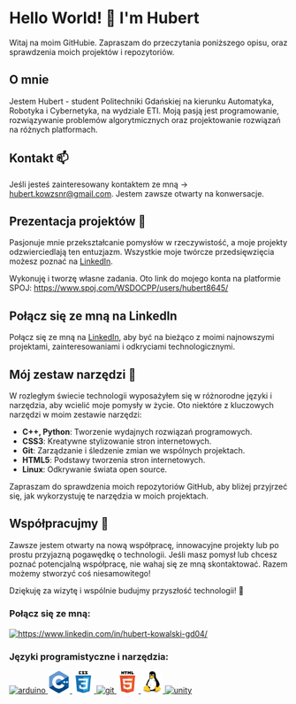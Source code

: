 # Hello World! 👋 I'm Hubert

Witaj na moim GitHubie. Zapraszam do przeczytania poniższego opisu, oraz sprawdzenia moich projektów i repozytoriów.

## O mnie
Jestem Hubert - student Politechniki Gdańskiej na kierunku Automatyka, Robotyka i Cybernetyka, na wydziale ETI. Moją pasją jest programowanie, rozwiązywanie problemów algorytmicznych oraz projektowanie rozwiązań na różnych platformach.

## Kontakt 📫
Jeśli jesteś zainteresowany kontaktem ze mną -> [hubert.kowzsnr@gmail.com](mailto:hubert.kowzsnr@gmail.com). Jestem zawsze otwarty na konwersacje.

## Prezentacja projektów 🚀
Pasjonuje mnie przekształcanie pomysłów w rzeczywistość, a moje projekty odzwierciedlają ten entuzjazm. Wszystkie moje twórcze przedsięwzięcia możesz poznać na [LinkedIn](https://www.linkedin.com/in/hubert-kowalski-gd04/).

Wykonuję i tworzę własne zadania. Oto link do mojego konta na platformie SPOJ: https://www.spoj.com/WSDOCPP/users/hubert8645/

## Połącz się ze mną na LinkedIn
Połącz się ze mną na [LinkedIn](https://www.linkedin.com/in/hubert-kowalski-gd04/), aby być na bieżąco z moimi najnowszymi projektami, zainteresowaniami i odkryciami technologicznymi.

## Mój zestaw narzędzi 🧰
W rozległym świecie technologii wyposażyłem się w różnorodne języki i narzędzia, aby wcielić moje pomysły w życie. Oto niektóre z kluczowych narzędzi w moim zestawie narzędzi:

- **C++, Python**: Tworzenie wydajnych rozwiązań programowych.
- **CSS3**: Kreatywne stylizowanie stron internetowych.
- **Git**: Zarządzanie i śledzenie zmian we wspólnych projektach.
- **HTML5**: Podstawy tworzenia stron internetowych.
- **Linux**: Odkrywanie świata open source.

Zapraszam do sprawdzenia moich repozytoriów GitHub, aby bliżej przyjrzeć się, jak wykorzystuję te narzędzia w moich projektach.

## Współpracujmy 🤝
Zawsze jestem otwarty na nową współpracę, innowacyjne projekty lub po prostu przyjazną pogawędkę o technologii. Jeśli masz pomysł lub chcesz poznać potencjalną współpracę, nie wahaj się ze mną skontaktować. Razem możemy stworzyć coś niesamowitego!

Dziękuję za wizytę i wspólnie budujmy przyszłość technologii! 🚀

<h3 align="left">Połącz się ze mną:</h3>
<p align="left">
<a href="https://linkedin.com/in/https://www.linkedin.com/in/hubert-kowalski-gd04/" target="blank"><img align="center" src="https://raw.githubusercontent.com/rahuldkjain/github-profile-readme-generator/master/src/images/icons/Social/linked-in-alt.svg" alt="https://www.linkedin.com/in/hubert-kowalski-gd04/" height="30" width="40" /></a>
</p>

<h3 align="left">Języki programistyczne i narzędzia:</h3>
<p align="left"> <a href="https://www.arduino.cc/" target="_blank" rel="noreferrer"> <img src="https://cdn.worldvectorlogo.com/logos/arduino-1.svg" alt="arduino" width="40" height="40"/> </a> <a href="https://www.w3schools.com/cpp/" target="_blank" rel="noreferrer"> <img src="https://raw.githubusercontent.com/devicons/devicon/master/icons/cplusplus/cplusplus-original.svg" alt="cplusplus" width="40" height="40"/> </a> <a href="https://www.w3schools.com/css/" target="_blank" rel="noreferrer"> <img src="https://raw.githubusercontent.com/devicons/devicon/master/icons/css3/css3-original-wordmark.svg" alt="css3" width="40" height="40"/> </a> <a href="https://git-scm.com/" target="_blank" rel="noreferrer"> <img src="https://www.vectorlogo.zone/logos/git-scm/git-scm-icon.svg" alt="git" width="40" height="40"/> </a> <a href="https://www.w3.org/html/" target="_blank" rel="noreferrer"> <img src="https://raw.githubusercontent.com/devicons/devicon/master/icons/html5/html5-original-wordmark.svg" alt="html5" width="40" height="40"/> </a> <a href="https://www.linux.org/" target="_blank" rel="noreferrer"> <img src="https://raw.githubusercontent.com/devicons/devicon/master/icons/linux/linux-original.svg" alt="linux" width="40" height="40"/> </a> <a href="https://unity.com/" target="_blank" rel="noreferrer"> <img src="https://www.vectorlogo.zone/logos/unity3d/unity3d-icon.svg" alt="unity" width="40" height="40"/> </a> </p>
